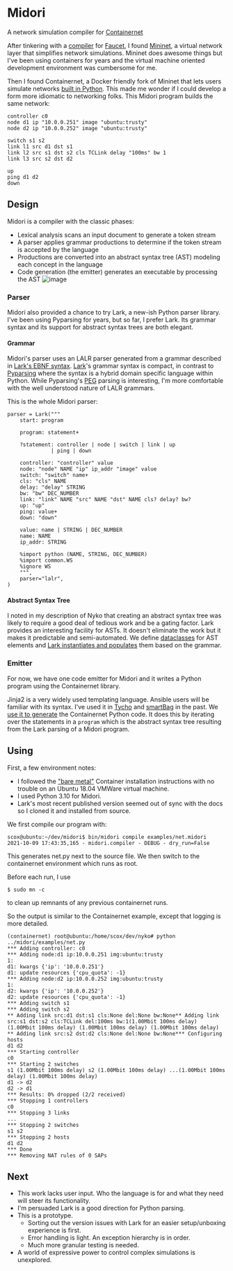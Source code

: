 # Midori
A network simulation compiler for [Containernet](https://containernet.github.io/)

After tinkering with a [compiler](https://github.com/stevencox/nyko) for [Faucet](https://docs.faucet.nz/en/latest/intro.html), I found [Mininet](http://mininet.org/), a virtual network layer that simplifies network simulations. Mininet does awesome things but I've been using containers for years and the virtual machine oriented development environment was cumbersome for me.

Then I found Containernet, a Docker friendly fork of Mininet that lets users simulate networks [built in Python](https://containernet.github.io/#get-started). This made me wonder if I could develop a form more idiomatic to networking folks. This Midori program builds the same network:

```
controller c0
node d1 ip "10.0.0.251" image "ubuntu:trusty"
node d2 ip "10.0.0.252" image "ubuntu:trusty"

switch s1 s2
link l1 src d1 dst s1
link l2 src s1 dst s2 cls TCLink delay "100ms" bw 1
link l3 src s2 dst d2

up
ping d1 d2
down
```

## Design


Midori is a compiler with the classic phases:
  * Lexical analysis scans an input document to generate a token stream
  * A parser applies grammar productions to determine if the token stream is accepted by the language
  * Productions are converted into an abstract syntax tree (AST) modeling each concept in the language
  * Code generation (the emitter) generates an executable by processing the AST
![image](https://user-images.githubusercontent.com/306971/136678115-dae6a844-a391-400d-bfdd-339ad0e4f567.png)

### Parser
Midori also provided a chance to try Lark, a new-ish Python parser library. I've been using Pyparsing for years, but so far, I prefer Lark. Its grammar syntax and its support for abstract syntax trees are both elegant.

#### Grammar

Midori's parser uses an LALR parser generated from a grammar described in [Lark's EBNF syntax](https://lark-parser.readthedocs.io/en/latest/grammar.html?highlight=ebnf#general-syntax-and-notes). [Lark](https://lark-parser.readthedocs.io/en/latest/index.html)'s grammar syntax is compact, in contrast to [Pyparsing](https://github.com/helxplatform/tranql/blob/master/src/tranql/grammar.py) where the syntax is a hybrid domain specific language within Python. While Pyparsing's [PEG](https://en.wikipedia.org/wiki/Parsing_expression_grammar) parsing is interesting, I'm more comfortable with the well understood nature of LALR grammars.

This is the whole Midori parser: 
```
parser = Lark("""
    start: program

    program: statement+

    ?statement: controller | node | switch | link | up
              | ping | down

    controller: "controller" value
    node: "node" NAME "ip" ip_addr "image" value
    switch: "switch" name+
    cls: "cls" NAME
    delay: "delay" STRING
    bw: "bw" DEC_NUMBER
    link: "link" NAME "src" NAME "dst" NAME cls? delay? bw?
    up: "up"
    ping: value+
    down: "down"

    value: name | STRING | DEC_NUMBER
    name: NAME
    ip_addr: STRING

    %import python (NAME, STRING, DEC_NUMBER)
    %import common.WS
    %ignore WS
    """,
    parser="lalr",
)
```

#### Abstract Syntax Tree
I noted in my description of Nyko that creating an abstract syntax tree was likely to require a good deal of tedious work and be a gating factor. Lark provides an interesting facility for ASTs. It doesn't eliminate the work but it makes it predictable and semi-automated. We define [dataclasses](https://docs.python.org/3/library/dataclasses.html) for AST elements and [Lark instantiates and populates](https://github.com/stevencox/midori/blob/main/src/midori/parser.py#L58) them based on the grammar.

### Emitter
For now, we have one code emitter for Midori and it writes a Python program using the Containernet library.

Jinja2 is a very widely used templating language. Ansible users will be familiar with its syntax. I've used it in [Tycho](https://github.com/helxplatform/tycho/blob/master/tycho/template/pod.yaml) and [smartBag](https://github.com/NCATS-Tangerine/smartBag/blob/master/app.py.j2) in the past. We [use it to generate](https://github.com/stevencox/midori/blob/main/src/midori/network.jinja2) the Containernet Python code. It does this by iterating over the statements in a `program` which is the abstract syntax tree resulting from the Lark parsing of a Midori program.

## Using

First, a few environment notes:
  * I followed the ["bare metal"](https://containernet.github.io/#installation) Container installation instructions with no trouble on an Ubuntu 18.04 VMWare virtual machine. 
  * I used Python 3.10 for Midori.
  * Lark's most recent published version seemed out of sync with the docs so I cloned it and installed from source.

We first compile our program with:
```
scox@ubuntu:~/dev/midori$ bin/midori compile examples/net.midori
2021-10-09 17:43:35,165 - midori.compiler - DEBUG - dry_run=False
```
This generates net.py next to the source file. We then switch to the containernet environment which runs as root.

Before each run, I use
```
$ sudo mn -c
```
to clean up remnants of any previous containernet runs.

So the output is similar to the Containernet example, except that logging is more detailed. 
```
(containernet) root@ubuntu:/home/scox/dev/nyko# python ../midori/examples/net.py 
*** Adding controller: c0
*** Adding node:d1 ip:10.0.0.251 img:ubuntu:trusty
1: 
d1: kwargs {'ip': '10.0.0.251'}
d1: update resources {'cpu_quota': -1}
*** Adding node:d2 ip:10.0.0.252 img:ubuntu:trusty
1: 
d2: kwargs {'ip': '10.0.0.252'}
d2: update resources {'cpu_quota': -1}
*** Adding switch s1
*** Adding switch s2
** Adding link src:d1 dst:s1 cls:None del:None bw:None** Adding link src:s1 dst:s2 cls:TCLink del:100ms bw:1(1.00Mbit 100ms delay) (1.00Mbit 100ms delay) (1.00Mbit 100ms delay) (1.00Mbit 100ms delay) ** Adding link src:s2 dst:d2 cls:None del:None bw:None*** Configuring hosts
d1 d2 
*** Starting controller
c0 
*** Starting 2 switches
s1 (1.00Mbit 100ms delay) s2 (1.00Mbit 100ms delay) ...(1.00Mbit 100ms delay) (1.00Mbit 100ms delay) 
d1 -> d2 
d2 -> d1 
*** Results: 0% dropped (2/2 received)
*** Stopping 1 controllers
c0 
*** Stopping 3 links
...
*** Stopping 2 switches
s1 s2 
*** Stopping 2 hosts
d1 d2 
*** Done
*** Removing NAT rules of 0 SAPs
```

## Next
  * This work lacks user input. Who the language is for and what they need will steer its functionality.
  * I'm persuaded Lark is a good direction for Python parsing.
  * This is a prototype. 
    * Sorting out the version issues with Lark for an easier setup/unboxing experience is first.
    * Error handling is light. An exception hierarchy is in order.
    * Much more granular testing is needed.
  * A world of expressive power to control complex simulations is unexplored.
